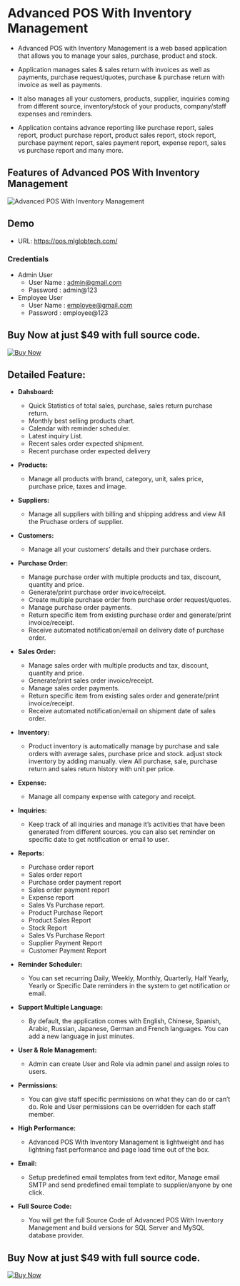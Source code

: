 # Advanced POS With Inventory Management 

*  Advanced POS with Inventory Management is a web based application that allows you to manage your sales, purchase, product and stock. 
* Application manages sales & sales return with invoices as well as payments, purchase request/quotes, purchase & purchase return with invoice as well as payments. 

* It also manages all your customers, products, supplier, inquiries coming from different source, inventory/stock of your products, company/staff expenses and reminders.

* Application contains advance reporting like purchase report, sales report, product purchase report, product sales report, stock report, purchase payment report, sales payment report, expense report, sales vs purchase report and many more. 

## Features of Advanced POS With Inventory Management

![Advanced POS With Inventory Management ](images/pos.png)

## Demo
* URL: https://pos.mlglobtech.com/
### Credentials
* Admin User
    * User Name : admin@gmail.com
    * Password  : admin@123
* Employee User
    * User Name : employee@gmail.com
    * Password  : employee@123

## Buy Now at just $49 with full source code.
<a href="https://1.envato.market/pos" target="_blank">
    <img src="images/buy-now.png"  alt="Buy Now">
</a>

## Detailed Feature:
* **Dahsboard:**
    * Quick Statistics of total sales, purchase, sales return purchase return.
    * Monthly best selling products chart.
    * Calendar with reminder scheduler.
    * Latest inquiry List.
    * Recent sales order expected shipment.
    * Recent purchase order expected delivery
* **Products:**
    *   Manage all products with brand, category, unit, sales price, purchase price, taxes and image. 
* **Suppliers:** 
    * Manage all suppliers with billing and shipping address and view All the Pruchase orders of supplier.
* **Customers:**
    * Manage all your customers’ details and their purchase orders.
* **Purchase Order:**
    * Manage purchase order with multiple products and tax, discount, quantity and price.
    * Generate/print purchase order invoice/receipt.
    * Create multiple purchase order from purchase order request/quotes.
    * Manage purchase order payments.
    * Return specific item from existing purchase order and generate/print invoice/receipt.
    * Receive automated notification/email on delivery date of purchase order.
* **Sales Order:**
    * Manage sales order with multiple products and tax, discount, quantity and price.
    * Generate/print sales order invoice/receipt.
    * Manage sales order payments.
    * Return specific item from existing sales order and generate/print invoice/receipt.
    * Receive automated notification/email on shipment date of sales order.
* **Inventory:**
    * Product inventory is automatically manage by purchase and sale orders with average sales, purchase price and stock. adjust stock inventory by adding manually.
    view All purchase, sale, purchase return and sales return history with unit per price.
* **Expense:**
    * Manage all company expense with category and receipt.
* **Inquiries:**
    * Keep track of all inquiries and manage it’s activities that have been generated from different sources. you can also set reminder on specific date to get notification or email to user.
* **Reports:**
    * Purchase order report
    * Sales order report
    * Purchase order payment report
    * Sales order payment report
    * Expense report
    * Sales Vs Purchase report.
    * Product Purchase Report
    * Product Sales Report
    * Stock Report
    * Sales Vs Purchase Report
    * Supplier Payment Report
    * Customer Payment Report

* **Reminder Scheduler:**
    * You can set recurring Daily, Weekly, Monthly, Quarterly, Half Yearly, Yearly or Specific Date reminders in the system to get notification or email.
* **Support Multiple Language:**
    * By default, the application comes with English, Chinese, Spanish, Arabic, Russian, Japanese, German and French languages. You can add a new language in just minutes.
* **User & Role Management:**
    * Admin can create User and Role via admin panel and assign roles to users.
* **Permissions:**
    * You can give staff specific permissions on what they can do or can’t do. Role and User permissions can be overridden for each staff member.
* **High Performance:**
    * Advanced POS With Inventory Management is lightweight and has lightning fast performance and page load time out of the box.
* **Email:**
    * Setup predefined email templates from text editor, Manage email SMTP and send predefined email template to supplier/anyone by one click.
* **Full Source Code:**
    * You will get the full Source Code of Advanced POS With Inventory Management and build versions for SQL Server and MySQL database provider. 


## Buy Now at just $49 with full source code.
<a href="https://1.envato.market/pos" target="_blank">
    <img src="images/buy-now.png"  alt="Buy Now">
</a>